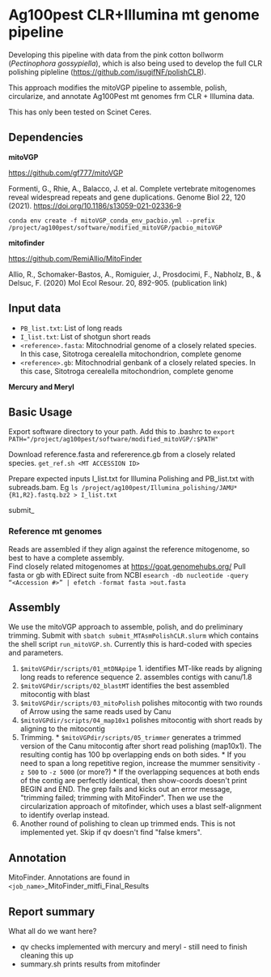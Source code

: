 # Ag100pest CLR+Illumina  mt genome pipeline
Developing this pipeline with data from the pink cotton bollworm (*Pectinophora gossypiella*), which is also being used to develop the full CLR polishing pipleline (https://github.com/isugifNF/polishCLR).  

This approach modifies the mitoVGP pipeline to assemble, polish, circularize, and annotate Ag100Pest mt genomes frm CLR + Illumina data.

This has only been tested on Scinet Ceres.

## Dependencies
**mitoVGP**

https://github.com/gf777/mitoVGP

Formenti, G., Rhie, A., Balacco, J. et al. Complete vertebrate mitogenomes reveal widespread repeats and gene duplications. Genome Biol 22, 120 (2021). https://doi.org/10.1186/s13059-021-02336-9

`conda env create -f mitoVGP_conda_env_pacbio.yml --prefix /project/ag100pest/software/modified_mitoVGP/pacbio_mitoVGP`

**mitofinder**

https://github.com/RemiAllio/MitoFinder

Allio, R., Schomaker-Bastos, A., Romiguier, J., Prosdocimi, F., Nabholz, B., & Delsuc, F. (2020) Mol Ecol Resour. 20, 892-905. (publication link)

## Input  data
  * `PB_list.txt`: List of long reads
  * `I_list.txt`: List of shotgun short reads
  * `<reference>.fasta`: Mitochnodrial genome of a closely related species. In this case, Sitotroga cerealella mitochondrion, complete genome
  * `<reference>.gb`: Mitochnodrial genbank of a closely related species. In this case, Sitotroga cerealella mitochondrion, complete genome

**Mercury and Meryl**

## Basic Usage
Export software directory to your path. Add this to .bashrc to 
`export PATH="/project/ag100pest/software/modified_mitoVGP/:$PATH"`

Download reference.fasta and refererence.gb from a closely related species. 
`get_ref.sh <MT ACCESSION ID>`

Prepare expected inputs I_list.txt for Illumina Polishing and PB_list.txt with subreads.bam. Eg `ls /project/ag100pest/Illumina_polishing/JAMU*{R1,R2}.fastq.bz2 > I_list.txt`

submit_


### Reference mt genomes
Reads are assembled if they align against the reference mitogenome, so best to have a complete assembly.  
Find closely related mitogenomes at https://goat.genomehubs.org/ 
Pull fasta or gb with EDirect suite from NCBI
`esearch -db nucleotide -query “<Accession #>” | efetch -format fasta >out.fasta`

## Assembly

We use the mitoVGP approach to assemble, polish, and do preliminary trimming. Submit with `sbatch submit_MTAsmPolishCLR.slurm` which contains the shell script `run_mitoVGP.sh`. Currently this is hard-coded with species and parameters.

  1. `$mitoVGPdir/scripts/01_mtDNApipe`
    1. identifies MT-like reads by aligning long reads to reference sequence
    2. assembles contigs with canu/1.8
  2. `$mitoVGPdir/scripts/02_blastMT` identifies the best assembled mitocontig with blast
  3. `$mitoVGPdir/scripts/03_mitoPolish` polishes mitocontig with two rounds of Arrow using the same reads used by Canu
  4. `$mitoVGPdir/scripts/04_map10x1` polishes mitocontig with short reads by aligning to the mitocontig
  5. Trimming.
    * `$mitoVGPdir/scripts/05_trimmer` generates a trimmed version of the Canu mitocontig after short read polishing (map10x1). The resulting contig has 100 bp overlapping ends on both sides.
	* If you need to span a long repetitive region, increase the mummer sensitivity `-z 500` to `-z 5000` (or more?)
	* If the overlapping sequences at both ends of the contig are perfectly identical, then show-coords doesn't print BEGIN and END. The grep fails and kicks out an error message, "trimming failed; trimming with MitoFinder". Then we use the circularization approach of mitofinder, which uses a blast self-alignment to identify overlap instead.
  6. Another round of polishing to clean up trimmed ends.  This is not implemented yet. Skip if qv doesn't find "false kmers". 

## Annotation
 MitoFinder. Annotations are found in `<job_name>`_MitoFinder_mitfi_Final_Results

## Report summary
 What all do we want here?
* qv checks implemented with mercury and meryl - still need to finish cleaning this up
* summary.sh prints results from mitofinder
